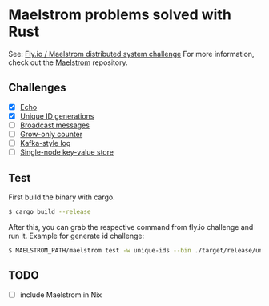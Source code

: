# Maelstrom problems solved with Rust

See: [Fly.io / Maelstrom distributed system challenge](https://fly.io/dist-sys/1/)
For more information, check out the [Maelstrom](https://github.com/jepsen-io/maelstrom) repository.

## Challenges
- [x] [Echo](https://fly.io/dist-sys/1/)
- [x] [Unique ID generations](https://fly.io/dist-sys/2/)
- [ ] [Broadcast messages](https://fly.io/dist-sys/3a/)
- [ ] [Grow-only counter](https://fly.io/dist-sys/4/)
- [ ] [Kafka-style log](https://fly.io/dist-sys/5a/)
- [ ] [Single-node key-value store](https://fly.io/dist-sys/6a/)

## Test
First build the binary with cargo.
```bash
$ cargo build --release
```

After this, you can grab the respective command from fly.io challenge and run it. Example for generate id challenge:
```bash
$ MAELSTROM_PATH/maelstrom test -w unique-ids --bin ./target/release/unique-ids --time-limit 30 --rate 1000 --node-count 3 --availability total --nemesis partition
```

## TODO
- [ ] include Maelstrom in Nix